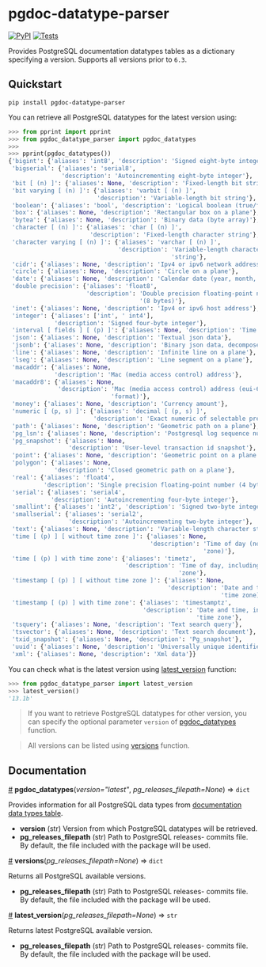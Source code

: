 # pgdoc-datatype-parser

[![PyPI](https://img.shields.io/pypi/v/pgdoc-datatype-parser)](https://pypi.org/project/pgdoc-datatype-parser/) [![Tests](https://img.shields.io/travis/mondeja/pgdoc-datatype-parser?label=tests)](https://travis-ci.com/github/mondeja/pgdoc-datatype-parser)

Provides PostgreSQL documentation datatypes tables as a dictionary specifying a version. Supports all versions prior to `6.3`.

## Quickstart

```
pip install pgdoc-datatype-parser
```

You can retrieve all PostgreSQL datatypes for the latest version using:

```python
>>> from pprint import pprint
>>> from pgdoc_datatype_parser import pgdoc_datatypes
>>>
>>> pprint(pgdoc_datatypes())
{'bigint': {'aliases': 'int8', 'description': 'Signed eight-byte integer'},
 'bigserial': {'aliases': 'serial8',
               'description': 'Autoincrementing eight-byte integer'},
 'bit [ (n) ]': {'aliases': None, 'description': 'Fixed-length bit string'},
 'bit varying [ (n) ]': {'aliases': 'varbit [ (n) ]',
                         'description': 'Variable-length bit string'},
 'boolean': {'aliases': 'bool', 'description': 'Logical boolean (true/false)'},
 'box': {'aliases': None, 'description': 'Rectangular box on a plane'},
 'bytea': {'aliases': None, 'description': 'Binary data (byte array)'},
 'character [ (n) ]': {'aliases': 'char [ (n) ]',
                       'description': 'Fixed-length character string'},
 'character varying [ (n) ]': {'aliases': 'varchar [ (n) ]',
                               'description': 'Variable-length character '
                                              'string'},
 'cidr': {'aliases': None, 'description': 'Ipv4 or ipv6 network address'},
 'circle': {'aliases': None, 'description': 'Circle on a plane'},
 'date': {'aliases': None, 'description': 'Calendar date (year, month, day)'},
 'double precision': {'aliases': 'float8',
                      'description': 'Double precision floating-point number '
                                     '(8 bytes)'},
 'inet': {'aliases': None, 'description': 'Ipv4 or ipv6 host address'},
 'integer': {'aliases': ['int', ' int4'],
             'description': 'Signed four-byte integer'},
 'interval [ fields ] [ (p) ]': {'aliases': None, 'description': 'Time span'},
 'json': {'aliases': None, 'description': 'Textual json data'},
 'jsonb': {'aliases': None, 'description': 'Binary json data, decomposed'},
 'line': {'aliases': None, 'description': 'Infinite line on a plane'},
 'lseg': {'aliases': None, 'description': 'Line segment on a plane'},
 'macaddr': {'aliases': None,
             'description': 'Mac (media access control) address'},
 'macaddr8': {'aliases': None,
              'description': 'Mac (media access control) address (eui-64 '
                             'format)'},
 'money': {'aliases': None, 'description': 'Currency amount'},
 'numeric [ (p, s) ]': {'aliases': 'decimal [ (p, s) ]',
                        'description': 'Exact numeric of selectable precision'},
 'path': {'aliases': None, 'description': 'Geometric path on a plane'},
 'pg_lsn': {'aliases': None, 'description': 'Postgresql log sequence number'},
 'pg_snapshot': {'aliases': None,
                 'description': 'User-level transaction id snapshot'},
 'point': {'aliases': None, 'description': 'Geometric point on a plane'},
 'polygon': {'aliases': None,
             'description': 'Closed geometric path on a plane'},
 'real': {'aliases': 'float4',
          'description': 'Single precision floating-point number (4 bytes)'},
 'serial': {'aliases': 'serial4',
            'description': 'Autoincrementing four-byte integer'},
 'smallint': {'aliases': 'int2', 'description': 'Signed two-byte integer'},
 'smallserial': {'aliases': 'serial2',
                 'description': 'Autoincrementing two-byte integer'},
 'text': {'aliases': None, 'description': 'Variable-length character string'},
 'time [ (p) ] [ without time zone ]': {'aliases': None,
                                        'description': 'Time of day (no time '
                                                       'zone)'},
 'time [ (p) ] with time zone': {'aliases': 'timetz',
                                 'description': 'Time of day, including time '
                                                'zone'},
 'timestamp [ (p) ] [ without time zone ]': {'aliases': None,
                                             'description': 'Date and time (no '
                                                            'time zone)'},
 'timestamp [ (p) ] with time zone': {'aliases': 'timestamptz',
                                      'description': 'Date and time, including '
                                                     'time zone'},
 'tsquery': {'aliases': None, 'description': 'Text search query'},
 'tsvector': {'aliases': None, 'description': 'Text search document'},
 'txid_snapshot': {'aliases': None, 'description': 'Pg_snapshot'},
 'uuid': {'aliases': None, 'description': 'Universally unique identifier'},
 'xml': {'aliases': None, 'description': 'Xml data'}}
```

You can check what is the latest version using [latest_version](#latest_version) function:

```python
>>> from pgdoc_datatype_parser import latest_version
>>> latest_version()
'13.1b'
```

> If you want to retrieve PostgreSQL datatypes for other version, you can specify the optional parameter `version` of [pgdoc_datatypes](#pgdoc_datatypes) function.

> All versions can be listed using [versions](#versions) function.

## Documentation

<a name="pgdoc_datatypes" href="#pgdoc_datatypes">#</a> <b>pgdoc_datatypes</b>(<i>version="latest"</i>, <i>pg_releases_filepath=None</i>) ⇒ `dict`

Provides information for all PostgreSQL data types from [documentation data types table](https://www.postgresql.org/docs/current/datatype.html#DATATYPE-TABLE).

- **version** (str) Version from which PostgreSQL datatypes will be retrieved. 
- **pg_releases_filepath** (str) Path to PostgreSQL releases- commits file. By default, the file included with the package will be used.

<a name="versions" href="#versions">#</a> <b>versions</b>(<i>pg_releases_filepath=None</i>) ⇒ `dict`

Returns all PostgreSQL available versions.

- **pg_releases_filepath** (str) Path to PostgreSQL releases- commits file. By default, the file included with the package will be used.

<a name="latest_version" href="#latest_version">#</a> <b>latest_version</b>(<i>pg_releases_filepath=None</i>) ⇒ `str`

Returns latest PostgreSQL available version.

- **pg_releases_filepath** (str) Path to PostgreSQL releases- commits file. By default, the file included with the package will be used.
